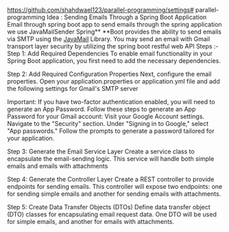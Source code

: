 https://github.com/shahdwael123/parallel-programming/settings# parallel-programming
Idea : Sending Emails Through a Spring Boot Application
Email through spring boot app to send emails through the spring application we use JavaMailSender
Spring** **Boot provides the ability to send emails via SMTP using the [﻿JavaMail](https://docs.spring.io...) Library. You may send an email with Gmail transport layer security by utilizing the spring boot restful web API
Steps :- 
Step 1: Add Required Dependencies
To enable email functionality in your Spring Boot application, you first need to add the necessary dependencies.

Step 2: Add Required Configuration Properties
Next, configure the email properties. Open your application.properties or application.yml file and add the following settings for Gmail's SMTP server

Important: If you have two-factor authentication enabled, you will need to generate an App Password. Follow these steps to generate an App Password for your Gmail account:
Visit your Google Account settings.
Navigate to the "Security" section.
Under "Signing in to Google," select "App passwords."
Follow the prompts to generate a password tailored for your application.

Step 3: Generate the Email Service Layer
Create a service class to encapsulate the email-sending logic. This service will handle both simple emails and emails with attachments

Step 4: Generate the Controller Layer
Create a REST controller to provide endpoints for sending emails. This controller will expose two endpoints: one for sending simple emails and another for sending emails with attachments.

Step 5: Create Data Transfer Objects (DTOs)
Define data transfer object (DTO) classes for encapsulating email request data. One DTO will be used for simple emails, and another for emails with attachments.
